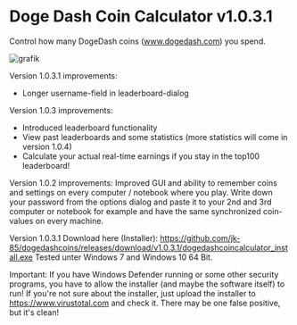 # Doge Dash Coin Calculator v1.0.3.1
Control how many DogeDash coins (www.dogedash.com) you spend.

![grafik](https://user-images.githubusercontent.com/13134932/204112027-0ca99dee-02b5-4367-a621-ae69468ae4ea.png)

Version 1.0.3.1 improvements:
- Longer username-field in leaderboard-dialog

Version 1.0.3 improvements:
- Introduced leaderboard functionality
- View past leaderboards and some statistics (more statistics will come in version 1.0.4)
- Calculate your actual real-time earnings if you stay in the top100 leaderboard!

Version 1.0.2 improvements:
Improved GUI and ability to remember coins and settings on every computer / notebook where you play. Write down your password from the options dialog and paste it to your 2nd and 3rd computer or notebook for example and have the same synchronized coin-values on every machine.

Version 1.0.3.1 Download here (Installer): https://github.com/jk-85/dogedashcoins/releases/download/v1.0.3.1/dogedashcoincalculator_install.exe
Tested unter Windows 7 and Windows 10 64 Bit.

Important: If you have Windows Defender running or some other security programs, you have to allow the installer (and maybe the software itself) to run! If you're not sure about the installer, just upload the installer to https://www.virustotal.com and check it. There may be one false positive, but it's clean!
